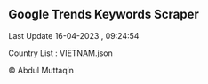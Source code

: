 

## Google Trends Keywords Scraper 
 
Last Update 16-04-2023 , 09:24:54

Country List :
VIETNAM.json



© Abdul Muttaqin 
